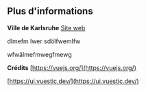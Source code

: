 ## Plus d'informations

**Ville de Karlsruhe**
[Site web](https://karlsruhe.de)


dlmefm lwer
sdölfwemlfw


wfwälmefmwegfmewg


**Crédits**
[https://vuejs.org/](https://vuejs.org/)

[https://ui.vuestic.dev/](https://ui.vuestic.dev/)
